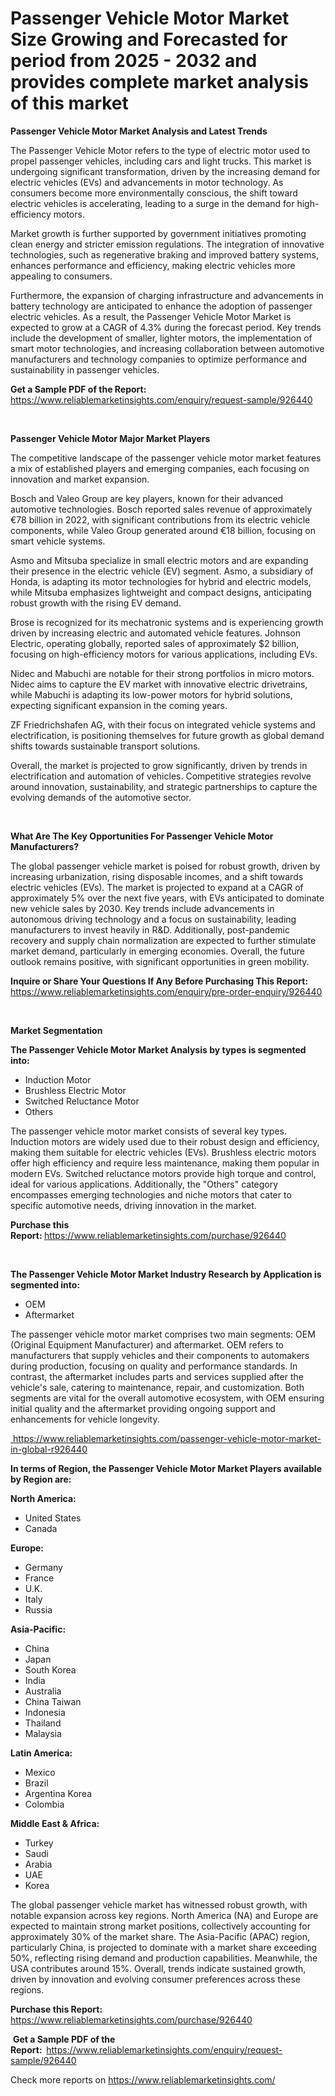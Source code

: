 <p><h1>Passenger Vehicle Motor Market Size Growing and Forecasted for period from 2025 - 2032 and provides complete market analysis of this market</h1></p><p><strong>Passenger Vehicle Motor Market Analysis and Latest Trends</strong></p>
<p><p>The Passenger Vehicle Motor refers to the type of electric motor used to propel passenger vehicles, including cars and light trucks. This market is undergoing significant transformation, driven by the increasing demand for electric vehicles (EVs) and advancements in motor technology. As consumers become more environmentally conscious, the shift toward electric vehicles is accelerating, leading to a surge in the demand for high-efficiency motors.</p><p>Market growth is further supported by government initiatives promoting clean energy and stricter emission regulations. The integration of innovative technologies, such as regenerative braking and improved battery systems, enhances performance and efficiency, making electric vehicles more appealing to consumers.</p><p>Furthermore, the expansion of charging infrastructure and advancements in battery technology are anticipated to enhance the adoption of passenger electric vehicles. As a result, the Passenger Vehicle Motor Market is expected to grow at a CAGR of 4.3% during the forecast period. Key trends include the development of smaller, lighter motors, the implementation of smart motor technologies, and increasing collaboration between automotive manufacturers and technology companies to optimize performance and sustainability in passenger vehicles.</p></p>
<p><strong>Get a Sample PDF of the Report:&nbsp;</strong> <a href="https://www.reliablemarketinsights.com/enquiry/request-sample/926440?utm_campaign=3257&utm_medium=2&utm_source=Github&utm_content=ia&utm_term=24032025&utm_id=passenger-vehicle-motor">https://www.reliablemarketinsights.com/enquiry/request-sample/926440</a></p>
<p>&nbsp;</p>
<p><strong>Passenger Vehicle Motor Major Market Players</strong></p>
<p><p>The competitive landscape of the passenger vehicle motor market features a mix of established players and emerging companies, each focusing on innovation and market expansion. </p><p>Bosch and Valeo Group are key players, known for their advanced automotive technologies. Bosch reported sales revenue of approximately €78 billion in 2022, with significant contributions from its electric vehicle components, while Valeo Group generated around €18 billion, focusing on smart vehicle systems.</p><p>Asmo and Mitsuba specialize in small electric motors and are expanding their presence in the electric vehicle (EV) segment. Asmo, a subsidiary of Honda, is adapting its motor technologies for hybrid and electric models, while Mitsuba emphasizes lightweight and compact designs, anticipating robust growth with the rising EV demand.</p><p>Brose is recognized for its mechatronic systems and is experiencing growth driven by increasing electric and automated vehicle features. Johnson Electric, operating globally, reported sales of approximately $2 billion, focusing on high-efficiency motors for various applications, including EVs.</p><p>Nidec and Mabuchi are notable for their strong portfolios in micro motors. Nidec aims to capture the EV market with innovative electric drivetrains, while Mabuchi is adapting its low-power motors for hybrid solutions, expecting significant expansion in the coming years.</p><p>ZF Friedrichshafen AG, with their focus on integrated vehicle systems and electrification, is positioning themselves for future growth as global demand shifts towards sustainable transport solutions.</p><p>Overall, the market is projected to grow significantly, driven by trends in electrification and automation of vehicles. Competitive strategies revolve around innovation, sustainability, and strategic partnerships to capture the evolving demands of the automotive sector.</p></p>
<p>&nbsp;</p>
<p><strong>What Are The Key Opportunities For Passenger Vehicle Motor Manufacturers?</strong></p>
<p><p>The global passenger vehicle market is poised for robust growth, driven by increasing urbanization, rising disposable incomes, and a shift towards electric vehicles (EVs). The market is projected to expand at a CAGR of approximately 5% over the next five years, with EVs anticipated to dominate new vehicle sales by 2030. Key trends include advancements in autonomous driving technology and a focus on sustainability, leading manufacturers to invest heavily in R&D. Additionally, post-pandemic recovery and supply chain normalization are expected to further stimulate market demand, particularly in emerging economies. Overall, the future outlook remains positive, with significant opportunities in green mobility.</p></p>
<p><strong>Inquire or Share Your Questions If Any Before Purchasing This Report:</strong> <a href="https://www.reliablemarketinsights.com/enquiry/pre-order-enquiry/926440?utm_campaign=3257&utm_medium=2&utm_source=Github&utm_content=ia&utm_term=24032025&utm_id=passenger-vehicle-motor">https://www.reliablemarketinsights.com/enquiry/pre-order-enquiry/926440</a></p>
<p>&nbsp;</p>
<p><strong>Market Segmentation</strong></p>
<p><strong>The Passenger Vehicle Motor Market Analysis by types is segmented into:</strong></p>
<p><ul><li>Induction Motor</li><li>Brushless Electric Motor</li><li>Switched Reluctance Motor</li><li>Others</li></ul></p>
<p><p>The passenger vehicle motor market consists of several key types. Induction motors are widely used due to their robust design and efficiency, making them suitable for electric vehicles (EVs). Brushless electric motors offer high efficiency and require less maintenance, making them popular in modern EVs. Switched reluctance motors provide high torque and control, ideal for various applications. Additionally, the "Others" category encompasses emerging technologies and niche motors that cater to specific automotive needs, driving innovation in the market.</p></p>
<p><strong>Purchase this Report:&nbsp;</strong><a href="https://www.reliablemarketinsights.com/purchase/926440?utm_campaign=3257&utm_medium=2&utm_source=Github&utm_content=ia&utm_term=24032025&utm_id=passenger-vehicle-motor">https://www.reliablemarketinsights.com/purchase/926440</a></p>
<p>&nbsp;</p>
<p><strong>The Passenger Vehicle Motor Market Industry Research by Application is segmented into:</strong></p>
<p><ul><li>OEM</li><li>Aftermarket</li></ul></p>
<p><p>The passenger vehicle motor market comprises two main segments: OEM (Original Equipment Manufacturer) and aftermarket. OEM refers to manufacturers that supply vehicles and their components to automakers during production, focusing on quality and performance standards. In contrast, the aftermarket includes parts and services supplied after the vehicle's sale, catering to maintenance, repair, and customization. Both segments are vital for the overall automotive ecosystem, with OEM ensuring initial quality and the aftermarket providing ongoing support and enhancements for vehicle longevity.</p></p>
<p><a href="https://www.reliablemarketinsights.com/passenger-vehicle-motor-market-in-global-r926440?utm_campaign=3257&utm_medium=2&utm_source=Github&utm_content=ia&utm_term=24032025&utm_id=passenger-vehicle-motor">&nbsp;https://www.reliablemarketinsights.com/passenger-vehicle-motor-market-in-global-r926440</a></p>
<p><strong>In terms of Region, the Passenger Vehicle Motor Market Players available by Region are:</strong></p>
<p>
    <p> <strong> North America: </strong>
        <ul>
            <li>United States</li>
            <li>Canada</li>
        </ul>
        </p> 
    <p> <strong> Europe: </strong>
        <ul>
            <li>Germany</li>
            <li>France</li>
            <li>U.K.</li>
            <li>Italy</li>
            <li>Russia</li>
        </ul>
        </p> 
    <p> <strong> Asia-Pacific: </strong>
        <ul>
            <li>China</li>
            <li>Japan</li>
            <li>South Korea</li>
            <li>India</li>
            <li>Australia</li>
            <li>China Taiwan</li>
            <li>Indonesia</li>
            <li>Thailand</li>
            <li>Malaysia</li>
        </ul>
        </p> 
    <p> <strong> Latin America: </strong>
        <ul>
            <li>Mexico</li>
            <li>Brazil</li>
            <li>Argentina Korea</li>
            <li>Colombia</li>
        </ul>
        </p> 
    <p> <strong> Middle East & Africa: </strong>
        <ul>
            <li>Turkey</li>
            <li>Saudi</li>
            <li>Arabia</li>
            <li>UAE</li>
            <li>Korea</li>
        </ul>
    </p>
    </p>
<p><p>The global passenger vehicle market has witnessed robust growth, with notable expansion across key regions. North America (NA) and Europe are expected to maintain strong market positions, collectively accounting for approximately 30% of the market share. The Asia-Pacific (APAC) region, particularly China, is projected to dominate with a market share exceeding 50%, reflecting rising demand and production capabilities. Meanwhile, the USA contributes around 15%. Overall, trends indicate sustained growth, driven by innovation and evolving consumer preferences across these regions.</p></p>
<p><strong>Purchase this Report: </strong><a href="https://www.reliablemarketinsights.com/purchase/926440?utm_campaign=3257&utm_medium=2&utm_source=Github&utm_content=ia&utm_term=24032025&utm_id=passenger-vehicle-motor">https://www.reliablemarketinsights.com/purchase/926440</a></p>
<p>&nbsp;<strong>Get a Sample PDF of the Report:&nbsp;&nbsp;</strong><a href="https://www.reliablemarketinsights.com/enquiry/request-sample/926440?utm_campaign=3257&utm_medium=2&utm_source=Github&utm_content=ia&utm_term=24032025&utm_id=passenger-vehicle-motor">https://www.reliablemarketinsights.com/enquiry/request-sample/926440</a></p>
<p><strong></strong></p>
<p>Check more reports on <a href="https://www.reliablemarketinsights.com/?utm_campaign=3257&utm_medium=2&utm_source=Github&utm_content=ia&utm_term=24032025&utm_id=passenger-vehicle-motor">https://www.reliablemarketinsights.com/</a></p>
